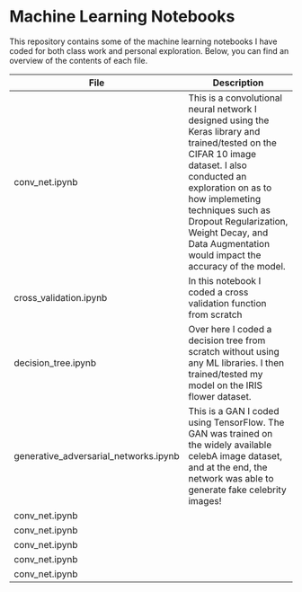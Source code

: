 # Machine Learning Notebooks
This repository contains some of the machine learning notebooks I have coded for both class work and personal exploration. Below, you can find an overview of the contents of each file.

| File      | Description |
| ----------- | ----------- |
| conv_net.ipynb      |This is a convolutional neural network I designed using the Keras library and trained/tested on the CIFAR 10 image dataset. I also conducted an exploration on as to how implemeting techniques such as Dropout Regularization, Weight Decay, and Data Augmentation would impact the accuracy of the model.|
| cross_validation.ipynb     | In this notebook I coded a cross validation function from scratch        |
| decision_tree.ipynb      | Over here I coded a decision tree from scratch without using any ML libraries. I then trained/tested my model on the IRIS flower dataset. |
| generative_adversarial_networks.ipynb      | This is a GAN I coded using TensorFlow. The GAN was trained on the widely available celebA image dataset, and at the end, the network was able to generate fake celebrity images! |
| conv_net.ipynb      |        |
| conv_net.ipynb      |        |
| conv_net.ipynb      |        |
| conv_net.ipynb      |        |
| conv_net.ipynb      |        |
